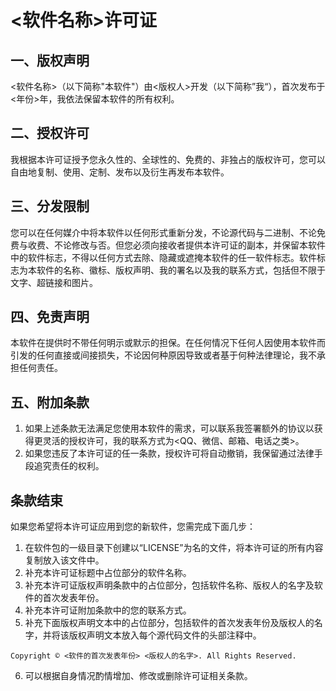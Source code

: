 # <软件名称>许可证

## 一、版权声明

<软件名称>（以下简称"本软件"）由<版权人>开发（以下简称”我“），首次发布于<年份>年，我依法保留本软件的所有权利。

## 二、授权许可

我根据本许可证授予您永久性的、全球性的、免费的、非独占的版权许可，您可以自由地复制、使用、定制、发布以及衍生再发布本软件。

## 三、分发限制

您可以在任何媒介中将本软件以任何形式重新分发，不论源代码与二进制、不论免费与收费、不论修改与否。但您必须向接收者提供本许可证的副本，并保留本软件中的软件标志，不得以任何方式去除、隐藏或遮掩本软件的任一软件标志。软件标志为本软件的名称、徽标、版权声明、我的署名以及我的联系方式，包括但不限于文字、超链接和图片。

## 四、免责声明

本软件在提供时不带任何明示或默示的担保。在任何情况下任何人因使用本软件而引发的任何直接或间接损失，不论因何种原因导致或者基于何种法律理论，我不承担任何责任。

## 五、附加条款

1. 如果上述条款无法满足您使用本软件的需求，可以联系我签署额外的协议以获得更灵活的授权许可，我的联系方式为<QQ、微信、邮箱、电话之类>。
2. 如果您违反了本许可证的任一条款，授权许可将自动撤销，我保留通过法律手段追究责任的权利。

## **条款结束**

如果您希望将本许可证应用到您的新软件，您需完成下面几步：

1. 在软件包的一级目录下创建以“LICENSE”为名的文件，将本许可证的所有内容复制放入该文件中。
2. 补充本许可证标题中占位部分的软件名称。
3. 补充本许可证版权声明条款中的占位部分，包括软件名称、版权人的名字及软件的首次发表年份。
4. 补充本许可证附加条款中的您的联系方式。
5. 补充下面版权声明文本中的占位部分，包括软件的首次发表年份及版权人的名字，并将该版权声明文本放入每个源代码文件的头部注释中。
  ```text
  Copyright © <软件的首次发表年份> <版权人的名字>. All Rights Reserved.
  ```
6. 可以根据自身情况酌情增加、修改或删除许可证相关条款。
